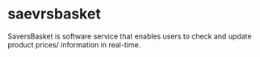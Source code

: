 # saevrsbasket
SaversBasket is software service that enables users to check and update product prices/ information in real-time.
